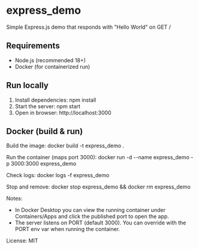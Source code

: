 # express_demo

Simple Express.js demo that responds with "Hello World" on GET /

## Requirements
- Node.js (recommended 18+)
- Docker (for containerized run)

## Run locally
1. Install dependencies:
   npm install
2. Start the server:
   npm start
3. Open in browser:
   http://localhost:3000

## Docker (build & run)
Build the image:
docker build -t express_demo .

Run the container (maps port 3000):
docker run -d --name express_demo -p 3000:3000 express_demo

Check logs:
docker logs -f express_demo

Stop and remove:
docker stop express_demo && docker rm express_demo

Notes:
- In Docker Desktop you can view the running container under Containers/Apps and click the published port to open the app.
- The server listens on PORT (default 3000). You can override with the PORT env var when running the container.

License: MIT
